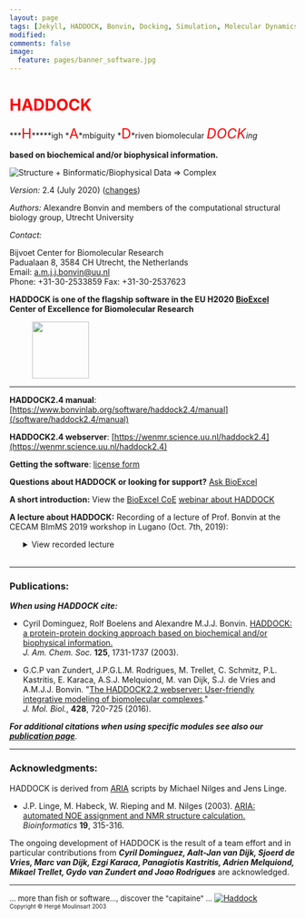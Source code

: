 ```yaml
---
layout: page
tags: [Jekyll, HADDOCK, Bonvin, Docking, Simulation, Molecular Dynamics, Structural Biology, Computational Biology, Modelling, Protein Structure]
modified:
comments: false
image:
  feature: pages/banner_software.jpg
---
```


# <font color="RED">HADDOCK</font>

***<font size="+2" color="RED">H</font>*****igh *<font size="+2" color="RED">A</font>*mbiguity *<font size="+2" color="RED">D</font>*riven biomolecular *<font size="+2" color="RED">DOCK</font>*ing**

**based on biochemical and/or biophysical information.**  

![Structure + Binformatic/Biophysical Data => Complex](HADDOCK2.4.png)  

_Version:_ 2.4 (July 2020) ([changes](/software/haddock2.4/changes))  

_Authors:_ Alexandre Bonvin and members of the computational structural biology group, Utrecht University  

_Contact:_

Bijvoet Center for Biomolecular Research<BR>
Padualaan 8, 3584 CH Utrecht, the Netherlands<BR>
Email: a.m.j.j.bonvin@uu.nl<BR>
Phone: +31-30-2533859
Fax: +31-30-2537623

**HADDOCK is one of the flagship software in the EU H2020 [BioExcel](https://www.bioexcel.eu) Center of Excellence for Biomolecular Research [<figure >
<img src="/images/posts/Logo_bioexcel.png" width="100"> </figure> ](https://www.bioexcel.eu)**



* * *

**HADDOCK2.4 manual**: [https://www.bonvinlab.org/software/haddock2.4/manual](/software/haddock2.4/manual)

**HADDOCK2.4 webserver**:  [https://wenmr.science.uu.nl/haddock2.4](https://wenmr.science.uu.nl/haddock2.4) 

**Getting the software**:  [license form](/software/haddock2.4/download)   

**Questions about HADDOCK or looking for support?**  [Ask BioExcel](https://ask.bioexcel.eu)   

**A short introduction:** View the [BioExcel CoE](https://www.bioexcel.eu)  [webinar about HADDOCK](https://www.youtube.com/watch?v=Dbv6Jvge0Zk&index=1&list=FLmVRUOHM_0Nsh7DrMpTHtQQ)   

**A lecture about HADDOCK:** Recording of a lecture of Prof. Bonvin at the CECAM BImMS 2019 workshop in Lugano (Oct. 7th, 2019):
  <ul>
  <details>
  <summary>View recorded lecture
  </summary>
   <iframe width="560" height="315" src="https://www.youtube.com/embed/KUbEwGv21n8" frameborder="0" allow="accelerometer; autoplay; encrypted-media; gyroscope; picture-in-picture" allowfullscreen></iframe>
  </details>
  <br>
  </ul>

* * *

### Publications:

**_When using HADDOCK cite:_**

*   Cyril Dominguez, Rolf Boelens and Alexandre M.J.J. Bonvin. [HADDOCK: a protein-protein docking approach based on biochemical and/or biophysical information.](https://doi.org/doi:10.1021/ja026939x)  
    _J. Am. Chem. Soc._ **125**, 1731-1737 (2003).

*   G.C.P van Zundert, J.P.G.L.M. Rodrigues, M. Trellet, C. Schmitz, P.L. Kastritis, E. Karaca, A.S.J. Melquiond, M. van Dijk, S.J. de Vries and A.M.J.J. Bonvin. "[The HADDOCK2.2 webserver: User-friendly integrative modeling of biomolecular complexes](https://doi.org/doi:10.1016/j.jmb.2015.09.014)."  
    _J. Mol. Biol._, **428**, 720-725 (2016).

**_For additional citations when using specific modules see also our [publication page](./publications)_**.

* * *

### Acknowledgments:

HADDOCK is derived from [ARIA](https://aria.pasteur.fr) scripts by Michael Nilges and Jens Linge.

*   J.P. Linge, M. Habeck, W. Rieping and M. Nilges (2003). [ARIA: automated NOE assignment and NMR structure calculation.](https://www.ncbi.nlm.nih.gov/entrez/query.fcgi?cmd=Retrieve&db=PubMed&list_uids=12538267&dopt=Abstract) _Bioinformatics_ **19**, 315-316.

The ongoing development of HADDOCK is the result of a team effort and in particular contributions from _**Cyril Dominguez, Aalt-Jan van Dijk, Sjoerd de Vries, Marc van Dijk, Ezgi Karaca, Panagiotis Kastritis, Adrien Melquiond, Mikael Trellet, Gydo van Zundert and Joao Rodrigues**_ are acknowledged.

* * *

<font size="-1">... more than fish or software..., discover the "capitaine" ...</font> <a href="https://en.wikipedia.org/wiki/Captain_Haddock" style="border-bottom: none;"><img src="/software/haddock2.2/haddock.gif" alt="Haddock"></a>  
<font size="-2">Copyright © Hergé Moulinsart 2003</font>
